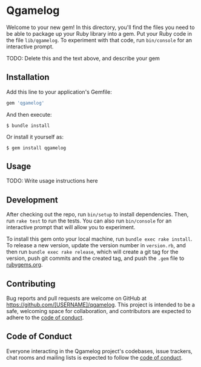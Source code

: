 # Qgamelog

Welcome to your new gem! In this directory, you'll find the files you need to be able to package up your Ruby library into a gem. Put your Ruby code in the file `lib/qgamelog`. To experiment with that code, run `bin/console` for an interactive prompt.

TODO: Delete this and the text above, and describe your gem

## Installation

Add this line to your application's Gemfile:

```ruby
gem 'qgamelog'
```

And then execute:

    $ bundle install

Or install it yourself as:

    $ gem install qgamelog

## Usage

TODO: Write usage instructions here

## Development

After checking out the repo, run `bin/setup` to install dependencies. Then, run `rake test` to run the tests. You can also run `bin/console` for an interactive prompt that will allow you to experiment.

To install this gem onto your local machine, run `bundle exec rake install`. To release a new version, update the version number in `version.rb`, and then run `bundle exec rake release`, which will create a git tag for the version, push git commits and the created tag, and push the `.gem` file to [rubygems.org](https://rubygems.org).

## Contributing

Bug reports and pull requests are welcome on GitHub at https://github.com/[USERNAME]/qgamelog. This project is intended to be a safe, welcoming space for collaboration, and contributors are expected to adhere to the [code of conduct](https://github.com/[USERNAME]/qgamelog/blob/master/CODE_OF_CONDUCT.md).

## Code of Conduct

Everyone interacting in the Qgamelog project's codebases, issue trackers, chat rooms and mailing lists is expected to follow the [code of conduct](https://github.com/[USERNAME]/qgamelog/blob/master/CODE_OF_CONDUCT.md).
